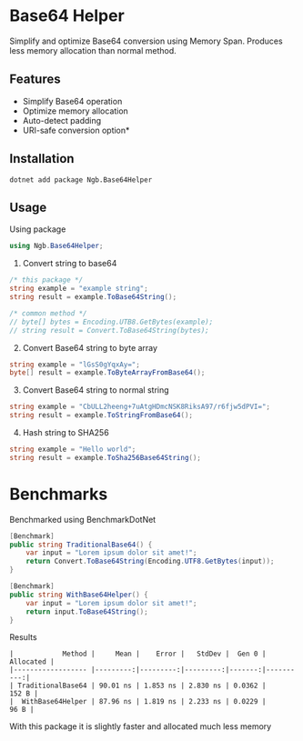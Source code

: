 # Base64 Helper

Simplify and optimize Base64 conversion using Memory Span. Produces less memory allocation than normal method.

## Features

- Simplify Base64 operation
- Optimize memory allocation
- Auto-detect padding
- URI-safe conversion option*

## Installation

```
dotnet add package Ngb.Base64Helper
```

## Usage

Using package

```c#
using Ngb.Base64Helper;
```

1. Convert string to base64

```c#
/* this package */
string example = "example string"; 
string result = example.ToBase64String();

/* common method */
// byte[] bytes = Encoding.UTB8.GetBytes(example);
// string result = Convert.ToBase64String(bytes);
```

2. Convert Base64 string to byte array

```c#
string example = "lGsS0gYqxAy=";
byte[] result = example.ToByteArrayFromBase64();
```

3. Convert Base64 string to normal string

```c#
string example = "CbULL2heeng+7uAtgHDmcNSK8RiksA97/r6fjw5dPVI=";
string result = example.ToStringFromBase64();
```

4. Hash string to SHA256

```c#
string example = "Hello world";
string result = example.ToSha256Base64String();
```

# Benchmarks
Benchmarked using BenchmarkDotNet
```c#
[Benchmark]
public string TraditionalBase64() {
    var input = "Lorem ipsum dolor sit amet!";
    return Convert.ToBase64String(Encoding.UTF8.GetBytes(input));
}

[Benchmark]
public string WithBase64Helper() {
    var input = "Lorem ipsum dolor sit amet!";
    return input.ToBase64String();
}
```
Results
```
|            Method |     Mean |    Error |   StdDev |  Gen 0 | Allocated |
|------------------ |---------:|---------:|---------:|-------:|----------:|
| TraditionalBase64 | 90.01 ns | 1.853 ns | 2.830 ns | 0.0362 |     152 B |
|  WithBase64Helper | 87.96 ns | 1.819 ns | 2.233 ns | 0.0229 |      96 B |
```
With this package it is slightly faster and allocated much less memory
